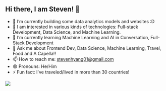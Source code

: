 ## Hi there, I am Steven! 👋

- 🔭 I’m currently building some data analytics models and websites :D
- 💞️ I am interested in various kinds of technologies: Full-stack Development, Data Science, and Machine Learning.
- 🌱 I’m currently learning Machine Learning and AI in Conversation, Full-Stack Development
- 💬 Ask me about Frontend Dev, Data Science, Machine Learning, Travel, Food and A Capella!!
- 📫 How to reach me: stevenhyang01@gmail.com
- 😄 Pronouns: He/Him
- ⚡ Fun fact: I've traveled/lived in more than 30 countries!

<a href="mailto:stevenhyang01@gmail.com" target="_blank"><img src="https://img.shields.io/badge/stevenhyang01@gmail.com-EA4335?style=flat-square&logo=Gmail&logoColor=white"/></a>
